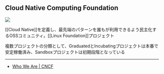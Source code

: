 ## Cloud Native Computing Foundation

![](https://www.cncf.io/wp-content/uploads/2023/04/cncf-main-site-logo.svg)

[[Cloud Native]]を定義し、最先端のパターンを誰もが利用できるよう民主化するOSSコミュニティ。[[Linux Foundation]]プロジェクト

複数プロジェクトの分類として、GraduatedとIncubatingプロジェクトは本番で安定稼働済み、Sandboxプロジェクトは初期段階となっている

---

- [Who We Are | CNCF](https://www.cncf.io/about/who-we-are/)
